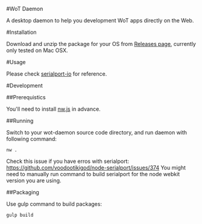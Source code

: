 #WoT Daemon

A desktop daemon to help you development WoT apps directly on the Web.

#Installation

Download and unzip the package for your OS from [Releases page], currently only
tested on Mac OSX.

#Usage

Please check [serialport-io] for reference.

#Development

##Prerequistics

You'll need to install [nw.js] in advance.

##Running

Switch to your wot-daemon source code directory, 
and run daemon with following command:
```
nw .
```
Check this issue if you have erros with serialport:  
https://github.com/voodootikigod/node-serialport/issues/374
You might need to manually run command to build serialport for the node webkit
version you are using.

##Packaging

Use gulp command to build packages:
```
gulp build
```

[nw.js]: https://github.com/nwjs/nw.js/
[Releases page]: https://github.com/elin-moco/wot-daemon/releases
[serialport-io]: https://github.com/elin-moco/serialport-io/

